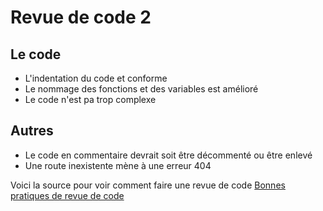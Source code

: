 # Revue de code 2

## Le code

- L'indentation du code et conforme
- Le nommage des fonctions et des variables est amélioré
- Le code n'est pa trop complexe

## Autres

- Le code en commentaire devrait soit être décommenté ou être enlevé
- Une route inexistente mène à une erreur 404

Voici la source pour voir comment faire une revue de code [Bonnes pratiques de revue de code](https://appweb.progwmj.ca/documentations/bonnes-pratiques/revue-code)
